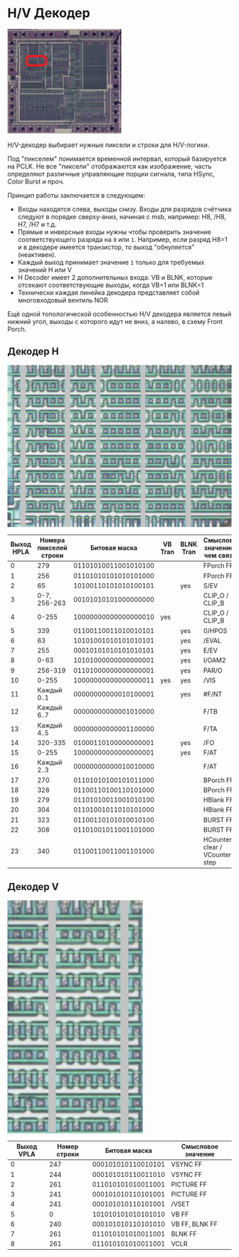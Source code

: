 # H/V Декодер

![ppu_locator_hv_dec](/BreakingNESWiki/imgstore/ppu/ppu_locator_hv_dec.jpg)

H/V-декодер выбирает нужные пиксели и строки для H/V-логики.

Под "пикселем" понимается временной интервал, который базируется на PCLK. Не все "пиксели" отображаются как изображение, часть определяют различные управляющие порции сигнала, типа HSync, Color Burst и проч.

Принцип работы заключается в следующем:
- Входы находятся слева, выходы снизу. Входы для разрядов счётчика следуют в порядке сверху-вниз, начиная с msb, например: H8, /H8, H7, /H7 и т.д.
- Прямые и инверсные входы нужны чтобы проверить значение соответствующего разряда на `0` или `1`. Например, если разряд H8=1 и в декодере имеется транзистор, то выход "обнуляется" (неактивен).
- Каждый выход принимает значение `1` только для требуемых значений H или V
- H Decoder имеет 2 дополнительных входа: VB и BLNK, которые отсекают соответствующие выходы, когда VB=1 или BLNK=1
- Технически каждая линейка декодера представляет собой многовходовый вентиль NOR

Ещё одной топологической особенностью H/V декодера является левый нижний угол, выходы с которого идут не вниз, а налево, в схему Front Porch.

## Декодер H

![ntsc_h](/BreakingNESWiki/imgstore/ppu/ntsc_h.png)

|Выход HPLA|Номера пикселей строки|Битовая маска|VB Tran|BLNK Tran|Смысловое значение/с чем связан|
|---|---|---|---|---|---|
|0|279|01101010011001010100| | |FPorch FF|
|1|256|01101010101010101000| | |FPorch FF|
|2|65|10100110101010100101| |yes|S/EV|
|3|0-7, 256-263|00101010101000000000| | |CLIP_O / CLIP_B|
|4|0-255|10000000000000000010|yes| |CLIP_O / CLIP_B|
|5|339|01100110011010010101| |yes|0/HPOS|
|6|63|10101001010101010101| |yes|/EVAL|
|7|255|00010101010101010101| |yes|E/EV|
|8|0-63|10101000000000000001| |yes|I/OAM2|
|9|256-319|01101000000000000001| |yes|PAR/O|
|10|0-255|10000000000000000011|yes|yes|/VIS|
|11|Каждый 0..1|00000000000010100001| |yes|#F/NT|
|12|Каждый 6..7|00000000000001010000| | |F/TB|
|13|Каждый 4..5|00000000000001100000| | |F/TA|
|14|320-335|01000110100000000001| |yes|/FO|
|15|0-255|10000000000000000001| |yes|F/AT|
|16|Каждый 2..3|00000000000010010000| | |F/AT|
|17|270|01101010100101011000| | |BPorch FF|
|18|328|01100110100110101000| | |BPorch FF|
|19|279|01101010011001010100| | |HBlank FF|
|20|304|01101001011010101000| | |HBlank FF|
|21|323|01100110101010010100| | |BURST FF|
|22|308|01101001011001101000| | |BURST FF|
|23|340|01100110011001101000| | |HCounter clear / VCounter step|

## Декодер V

![ntsc_v](/BreakingNESWiki/imgstore/ppu/ntsc_v.png)

|Выход VPLA|Номер строки|Битовая маска|Смысловое значение|
|---|---|---|---|
|0|247|000101010110010101|VSYNC FF|
|1|244|000101010110011010|VSYNC FF|
|2|261|011010101010011001|PICTURE FF|
|3|241|000101010110101001|PICTURE FF|
|4|241|000101010110101001|/VSET|
|5|0|101010101010101010|VB FF|
|6|240|000101010110101010|VB FF, BLNK FF|
|7|261|011010101010011001|BLNK FF|
|8|261|011010101010011001|VCLR|
